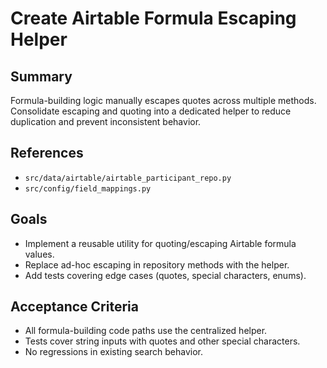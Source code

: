 # Create Airtable Formula Escaping Helper

## Summary
Formula-building logic manually escapes quotes across multiple methods. Consolidate escaping and quoting into a dedicated helper to reduce duplication and prevent inconsistent behavior.

## References
- `src/data/airtable/airtable_participant_repo.py`
- `src/config/field_mappings.py`

## Goals
- Implement a reusable utility for quoting/escaping Airtable formula values.
- Replace ad-hoc escaping in repository methods with the helper.
- Add tests covering edge cases (quotes, special characters, enums).

## Acceptance Criteria
- All formula-building code paths use the centralized helper.
- Tests cover string inputs with quotes and other special characters.
- No regressions in existing search behavior.

